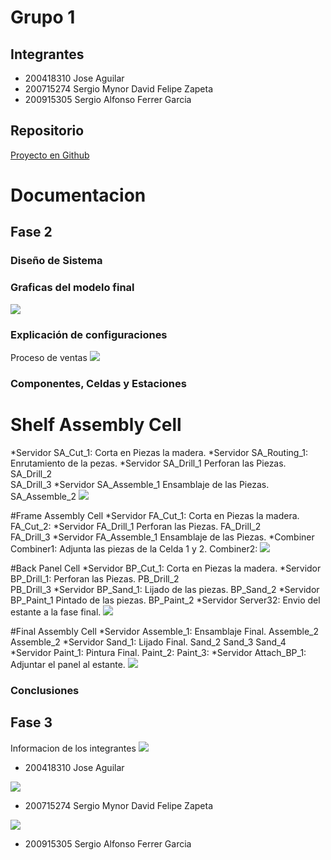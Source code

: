 # Grupo 1

## Integrantes

* 200418310 Jose Aguilar
* 200715274 Sergio Mynor David Felipe Zapeta
* 200915305 Sergio Alfonso Ferrer Garcia

## Repositorio
[Proyecto en Github](https://github.com/szapeta/MYS2_Proyecto_G1)

# Documentacion

## Fase 2

### Diseño de Sistema

### Graficas del modelo final
![](https://raw.githubusercontent.com/szapeta/MYS2_Proyecto_G1/main/img/modelo.jpg)

### Explicación de configuraciones
Proceso de ventas
![](https://raw.githubusercontent.com/szapeta/MYS2_Proyecto_G1/main/img/ventas01.jpg)

### Componentes, Celdas y Estaciones
# Shelf Assembly Cell
*Servidor SA_Cut_1:		Corta en Piezas la madera.
*Servidor SA_Routing_1:	Enrutamiento de la pezas.
*Servidor SA_Drill_1	Perforan las Piezas.
		  SA_Drill_2		
		  SA_Drill_3
*Servidor SA_Assemble_1	Ensamblaje de las Piezas.
		  SA_Assemble_2	
![](https://raw.githubusercontent.com/szapeta/MYS2_Proyecto_G1/main/img/ShelfAC.jpg)

#Frame Assembly Cell
*Servidor FA_Cut_1:	Corta en Piezas la madera.
		  FA_Cut_2:
*Servidor FA_Drill_1	Perforan las Piezas.
		  FA_Drill_2		
		  FA_Drill_3
*Servidor FA_Assemble_1	Ensamblaje de las Piezas.
*Combiner Combiner1:	Adjunta las piezas de la Celda 1 y 2.
		  Combiner2:
![](https://raw.githubusercontent.com/szapeta/MYS2_Proyecto_G1/main/img/FrameAC.jpg)

#Back Panel Cell
*Servidor BP_Cut_1:		Corta en Piezas la madera.
*Servidor BP_Drill_1:	Perforan las Piezas.
		  PB_Drill_2		
		  PB_Drill_3
*Servidor BP_Sand_1:	Lijado de las piezas.
		  BP_Sand_2
*Servidor BP_Paint_1	Pintado de las piezas.
		  BP_Paint_2
*Servidor Server32:		Envio del estante a la fase final.
![](https://raw.githubusercontent.com/szapeta/MYS2_Proyecto_G1/main/img/BackPC.jpg)

#Final Assembly Cell
*Servidor Assemble_1:	Ensamblaje Final.
		  Assemble_2
		  Assemble_2
*Servidor Sand_1:		Lijado Final.
		  Sand_2
		  Sand_3
		  Sand_4
*Servidor Paint_1:		Pintura Final.
		  Paint_2:
		  Paint_3:
*Servidor Attach_BP_1: Adjuntar el panel al estante.
![](https://raw.githubusercontent.com/szapeta/MYS2_Proyecto_G1/main/img/FinalAC.jpg)

### Conclusiones

## Fase 3 
Informacion de los integrantes
![](https://raw.githubusercontent.com/szapeta/MYS2_Proyecto_G1/main/img/i01.jpg)
* 200418310 Jose Aguilar

![](https://raw.githubusercontent.com/szapeta/MYS2_Proyecto_G1/main/img/i03.jpg)
* 200715274 Sergio Mynor David Felipe Zapeta

![](https://raw.githubusercontent.com/szapeta/MYS2_Proyecto_G1/main/img/i02.jpg)
* 200915305 Sergio Alfonso Ferrer Garcia